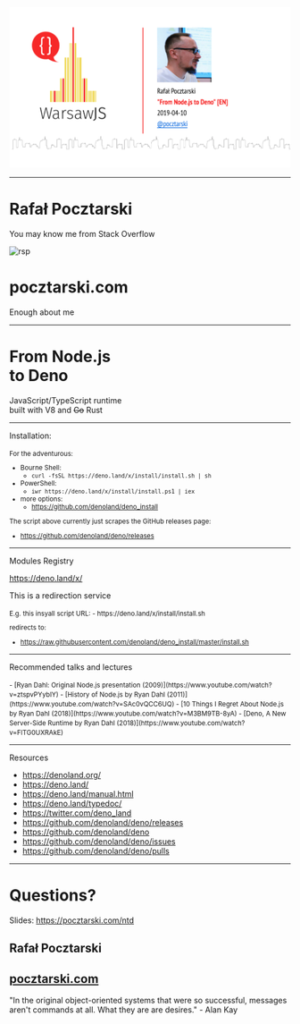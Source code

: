 ![From Node.js to Deno](title.png)

---

# Rafał Pocztarski

You may know me from Stack Overflow

![rsp](https://stackexchange.com/users/flair/303952.png)

# pocztarski.com

Enough about me

---

# From Node.js<br>to Deno

JavaScript/TypeScript runtime<br>
built with V8 and ~~Go~~ Rust

---

Installation:

<small>
For the adventurous:

- Bourne Shell:
  - `curl -fsSL https://deno.land/x/install/install.sh | sh`
- PowerShell:
  - `iwr https://deno.land/x/install/install.ps1 | iex`
- more options:
  - https://github.com/denoland/deno_install

The script above currently just scrapes the GitHub releases page:
- https://github.com/denoland/deno/releases
</small>

---

Modules Registry

https://deno.land/x/

This is a redirection service

<small>
E.g. this insyall script URL:
- https://deno.land/x/install/install.sh

redirects to:
- https://raw.githubusercontent.com/denoland/deno_install/master/install.sh
</small>

---

Recommended talks and lectures

<small>
- [Ryan Dahl: Original Node.js presentation (2009)](https://www.youtube.com/watch?v=ztspvPYybIY)
- [History of Node.js by Ryan Dahl (2011)](https://www.youtube.com/watch?v=SAc0vQCC6UQ)
- [10 Things I Regret About Node.js by Ryan Dahl (2018)](https://www.youtube.com/watch?v=M3BM9TB-8yA)
- [Deno, A New Server-Side Runtime by Ryan Dahl (2018)](https://www.youtube.com/watch?v=FlTG0UXRAkE)

</small>

---

Resources

- https://denoland.org/
- https://deno.land/
- https://deno.land/manual.html
- https://deno.land/typedoc/
- https://twitter.com/deno_land
- https://github.com/denoland/deno/releases
- https://github.com/denoland/deno
- https://github.com/denoland/deno/issues
- https://github.com/denoland/deno/pulls

---

# Questions?

Slides: https://pocztarski.com/ntd

## Rafał Pocztarski

## [pocztarski.com](https://pocztarski.com)

"In the original object-oriented systems that were so successful,
messages aren't commands at all. What they are are desires." - Alan Kay
